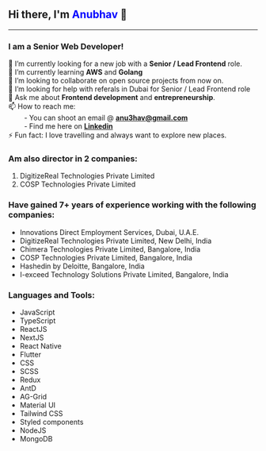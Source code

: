 ## Hi there, I'm <span style="color: blue;">Anubhav</span> 👋
---
### I am a Senior Web Developer!

🔭 I’m currently looking for a new job with a **Senior / Lead Frontend** role.<br>
🌱 I’m currently learning **AWS** and **Golang**<br>
👯 I’m looking to collaborate on open source projects from now on.<br>
🤔 I’m looking for help with referals in Dubai for Senior / Lead Frontend role<br>
💬 Ask me about **Frontend development** and **entrepreneurship**.<br>
📫 How to reach me: <br>
&emsp;&emsp; - You can shoot an email @ **anu3hav@gmail.com**<br>
&emsp;&emsp; - Find me here on **[Linkedin](https://www.linkedin.com/in/anubhav-k-gupta/)**<br>
⚡ Fun fact: I love travelling and always want to explore new places.

### Am also director in 2 companies:
1. DigitizeReal Technologies Private Limited
2. COSP Technologies Private Limited

### Have gained **7+ years** of experience working with the following companies:
- Innovations Direct Employment Services, Dubai, U.A.E.
- DigitizeReal Technologies Private Limited, New Delhi, India
- Chimera Technologies Private Limited, Bangalore, India
- COSP Technologies Private Limited, Bangalore, India
- Hashedin by Deloitte, Bangalore, India
- I-exceed Technology Solutions Private Limited, Bangalore, India

### Languages and Tools:
-  JavaScript
-  TypeScript
-  ReactJS
-  NextJS
-  React Native
-  Flutter
-  CSS
-  SCSS
-  Redux
-  AntD
-  AG-Grid
-  Material UI
-  Tailwind CSS
-  Styled components
-  NodeJS
-  MongoDB

<!--
**Xperience0501/Xperience0501** is a ✨ _special_ ✨ repository because its `README.md` (this file) appears on your GitHub profile.

Here are some ideas to get you started:

- 🔭 I’m currently working on ...
- 🌱 I’m currently learning ...
- 👯 I’m looking to collaborate on ...
- 🤔 I’m looking for help with ...
- 💬 Ask me about ...
- 📫 How to reach me: ...
- 😄 Pronouns: ...
- ⚡ Fun fact: ...
-->
